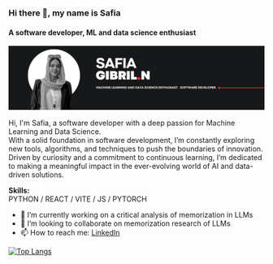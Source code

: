 ### Hi there 👋, my name is Safia

#### A software developer, ML and data science enthusiast

![A software developer, ML and data science enthusiast](https://github.com/Safi222/Safi222/blob/main/SafiaBanner.png?raw=true)

Hi, I'm Safia, a software developer with a deep passion for Machine Learning and
Data Science.  
With a solid foundation in software development, I’m constantly exploring new tools,
algorithms,  and techniques to push the boundaries of innovation.
Driven by curiosity and a commitment to continuous learning,
I’m dedicated to making a meaningful impact in the ever-evolving 
world of AI and data-driven solutions.

**Skills:**  
PYTHON / REACT / VITE / JS / PYTORCH

- 🔭 I’m currently working on a critical analysis of memorization in LLMs  
- 👯 I’m looking to collaborate on memorization research of LLMs  
- 📫 How to reach me: [LinkedIn](https://www.linkedin.com/in/safia-n-aballah)

[![Top Langs](https://github-readme-stats.vercel.app/api/top-langs/?username=Safi222)](https://github.com/anuraghazra/github-readme-stats)
